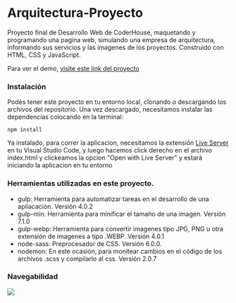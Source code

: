 # Arquitectura-Proyecto

Proyecto final de Desarrollo Web de CoderHouse, maquetando y programando una pagina web, simulando una empresa de arquitectura, informando sus servicios y las imagenes de los proyectos. Construido con HTML, CSS y JavaScript.

Para ver el demo, [visite este link del proyecto](https://leonardo-g.github.io/Arquitectura-Proyecto/)

### Instalación

Podés tener este proyecto en tu entorno local, clonando o descargando los archivos del repositorio. Una vez descargado, necesitamos instalar las dependencias colocando en la terminal:

```
npm install
```

Ya instalado, para correr la aplicacion, necesitamos la extensión [Live Server](https://marketplace.visualstudio.com/items?itemName=ritwickdey.LiveServer) en tu Visual Studio Code, y luego hacemos click derecho en el archivo index.html y clickeamos la opcion "Open with Live Server" y estará iniciando la aplicacion en tu entorno

### Herramientas utilizadas en este proyecto.
 - gulp: Herramienta para automatizar tareas en el desarrollo de una apliacación. Versión 4.0.2
 - gulp-min: Herramienta para minificar el tamaño de una imagen. Versión 7.1.0
 - gulp-webp: Herramienta para convertir imagenes tipo JPG, PNG u otra extensión de imagenes a tipo .WEBP. Versión 4.0.1
 - node-sass: Preprocesador de CSS. Versión 6.0.0.
 - nodemon: En este ocasión, para monitear cambios en el código de los archivos .scss y compilarlo al css. Versión 2.0.7

### Navegabilidad
![](./img/navegabilidad.gif)